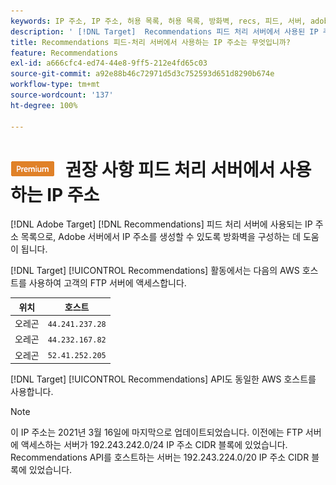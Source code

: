 ```yaml
---
keywords: IP 주소, IP 주소, 허용 목록, 허용 목록, 방화벽, recs, 피드, 서버, adobe marketing cloud, 권장 사항
description: ' [!DNL Target]  Recommendations 피드 처리 서버에서 사용된 IP 주소 목록을 보고 Adobe 서버에서 시작된 IP 주소를 허용하도록 방화벽을 구성할 수 있습니다.'
title: Recommendations 피드-처리 서버에서 사용하는 IP 주소는 무엇입니까?
feature: Recommendations
exl-id: a666cfc4-ed74-44e8-9ff5-212e4fd65c03
source-git-commit: a92e88b46c72971d5d3c752593d651d8290b674e
workflow-type: tm+mt
source-wordcount: '137'
ht-degree: 100%

---
```


# ![PREMIUM](/help/assets/premium.png) 권장 사항 피드 처리 서버에서 사용하는 IP 주소

[!DNL Adobe Target] [!DNL Recommendations] 피드 처리 서버에 사용되는 IP 주소 목록으로, Adobe 서버에서 IP 주소를 생성할 수 있도록 방화벽을 구성하는 데 도움이 됩니다.

[!DNL Target] [!UICONTROL Recommendations] 활동에서는 다음의 AWS 호스트를 사용하여 고객의 FTP 서버에 액세스합니다.

| 위치 | 호스트 |
| --- | --- |
| 오레곤 | `44.241.237.28` |
| 오레곤 | `44.232.167.82` |
| 오레곤 | `52.41.252.205` |

[!DNL Target] [!UICONTROL Recommendations] API도 동일한 AWS 호스트를 사용합니다.

>[!NOTE]
>
>이 IP 주소는 2021년 3월 16일에 마지막으로 업데이트되었습니다. 이전에는 FTP 서버에 액세스하는 서버가 192.243.242.0/24 IP 주소 CIDR 블록에 있었습니다. Recommendations API를 호스트하는 서버는 192.243.224.0/20 IP 주소 CIDR 블록에 있었습니다.
